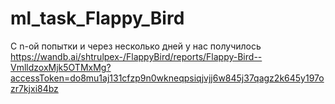 # ml_task_Flappy_Bird
С n-ой попытки и через несколько дней у нас получилось 
https://wandb.ai/shtrulpex-/FlappyBird/reports/Flappy-Bird--VmlldzoxMjk5OTMxMg?accessToken=do8mu1aj131cfzp9n0wkneqpsiqjvjj6w845j37qagz2k645y197ozr7kjxi84bz
